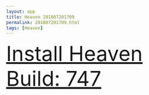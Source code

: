 ```yaml
---
layout: app
title: Heaven 201807201709
permalink: 201807201709.html
tags: [Heaven]
---
```

<div class="pure-g">
    <div class="pure-u-1-1" style="font-size: 4em">
        <a class="pure-button-primary" href="itms-services://?action=download-manifest&url=https%3A%2F%2Flitsungyisigono.github.io%2FTestScript%2Fmanifests%2F201807201709.plist"><i class="fa fa-download" aria-hidden="true"></i>Install Heaven Build: 747</a>
    </div>
</div>